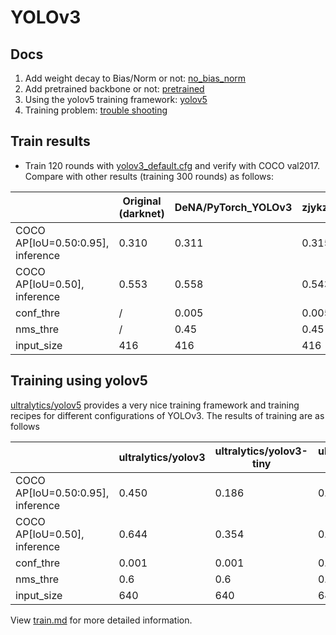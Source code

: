 
# YOLOv3

## Docs

1. Add weight decay to Bias/Norm or not: [no_bias_norm](./no_bias_norm.md)
2. Add pretrained backbone or not: [pretrained](./pretrained.md)
3. Using the yolov5 training framework: [yolov5](./yolov5.md)
4. Training problem: [trouble shooting](./troubleshooting.md)

## Train results

* Train 120 rounds with [yolov3_default.cfg](./config/yolov3_default.cfg) and verify with COCO val2017. Compare with other results (training 300 rounds) as follows:

<!-- <style type="text/css">
.tg  {border-collapse:collapse;border-spacing:0;}
.tg td{border-color:black;border-style:solid;border-width:1px;font-family:Arial, sans-serif;font-size:14px;
  overflow:hidden;padding:10px 5px;word-break:normal;}
.tg th{border-color:black;border-style:solid;border-width:1px;font-family:Arial, sans-serif;font-size:14px;
  font-weight:normal;overflow:hidden;padding:10px 5px;word-break:normal;}
.tg .tg-c3ow{border-color:inherit;text-align:center;vertical-align:top}
.tg .tg-7btt{border-color:inherit;font-weight:bold;text-align:center;vertical-align:top}
</style> -->
<table class="tg">
<thead>
  <tr>
    <th class="tg-c3ow"></th>
    <th class="tg-7btt"><span style="font-style:normal">Original (darknet)</span></th>
    <th class="tg-7btt">DeNA/PyTorch_YOLOv3</th>
    <th class="tg-7btt">zjykzj/YOLOv3(This)</th>
  </tr>
</thead>
<tbody>
  <tr>
    <td class="tg-7btt">COCO AP[IoU=0.50:0.95], inference</td>
    <td class="tg-c3ow">0.310</td>
    <td class="tg-c3ow">0.311</td>
    <td class="tg-c3ow">0.315</td>
  </tr>
  <tr>
    <td class="tg-7btt">COCO AP[IoU=0.50], inference</td>
    <td class="tg-c3ow">0.553</td>
    <td class="tg-c3ow">0.558</td>
    <td class="tg-c3ow">0.543</td>
  </tr>
  <tr>
    <td class="tg-7btt">conf_thre</td>
    <td class="tg-c3ow">/</td>
    <td class="tg-c3ow">0.005</td>
    <td class="tg-c3ow">0.005</td>
  </tr>
  <tr>
    <td class="tg-7btt">nms_thre</td>
    <td class="tg-c3ow">/</td>
    <td class="tg-c3ow">0.45</td>
    <td class="tg-c3ow">0.45</td>
  </tr>
  <tr>
    <td class="tg-7btt">input_size</td>
    <td class="tg-c3ow">416</td>
    <td class="tg-c3ow">416</td>
    <td class="tg-c3ow">416</td>
  </tr>
</tbody>
</table>

## Training using yolov5

[ultralytics/yolov5](https://github.com/ultralytics/yolov5) provides a very nice training framework and training recipes for different configurations of YOLOv3. The results of training are as follows

<!-- <style type="text/css">
.tg  {border-collapse:collapse;border-spacing:0;}
.tg td{border-color:black;border-style:solid;border-width:1px;font-family:Arial, sans-serif;font-size:14px;
  overflow:hidden;padding:10px 5px;word-break:normal;}
.tg th{border-color:black;border-style:solid;border-width:1px;font-family:Arial, sans-serif;font-size:14px;
  font-weight:normal;overflow:hidden;padding:10px 5px;word-break:normal;}
.tg .tg-baqh{text-align:center;vertical-align:top}
.tg .tg-c3ow{border-color:inherit;text-align:center;vertical-align:top}
.tg .tg-7btt{border-color:inherit;font-weight:bold;text-align:center;vertical-align:top}
.tg .tg-amwm{font-weight:bold;text-align:center;vertical-align:top}
</style> -->
<table class="tg">
<thead>
  <tr>
    <th class="tg-c3ow"></th>
    <th class="tg-7btt"><span style="font-style:normal">ultralytics/yolov3</span></th>
    <th class="tg-7btt"><span style="font-style:normal">ultralytics/yolov3-tiny</span></th>
    <th class="tg-amwm"><span style="font-style:normal">ultralytics/yolov3-spp</span></th>
  </tr>
</thead>
<tbody>
  <tr>
    <td class="tg-7btt">COCO AP[IoU=0.50:0.95], inference</td>
    <td class="tg-c3ow">0.450</td>
    <td class="tg-7btt">0.186</td>
    <td class="tg-amwm">0.463</td>
  </tr>
  <tr>
    <td class="tg-7btt">COCO AP[IoU=0.50], inference</td>
    <td class="tg-c3ow">0.644</td>
    <td class="tg-7btt">0.354</td>
    <td class="tg-amwm">0.657</td>
  </tr>
  <tr>
    <td class="tg-7btt">conf_thre</td>
    <td class="tg-c3ow">0.001</td>
    <td class="tg-7btt">0.001</td>
    <td class="tg-amwm">0.001</td>
  </tr>
  <tr>
    <td class="tg-7btt">nms_thre</td>
    <td class="tg-c3ow">0.6</td>
    <td class="tg-7btt">0.6</td>
    <td class="tg-amwm">0.6</td>
  </tr>
  <tr>
    <td class="tg-7btt">input_size</td>
    <td class="tg-c3ow">640</td>
    <td class="tg-c3ow">640</td>
    <td class="tg-baqh">640</td>
  </tr>
</tbody>
</table>

View [train.md](./train.md) for more detailed information.